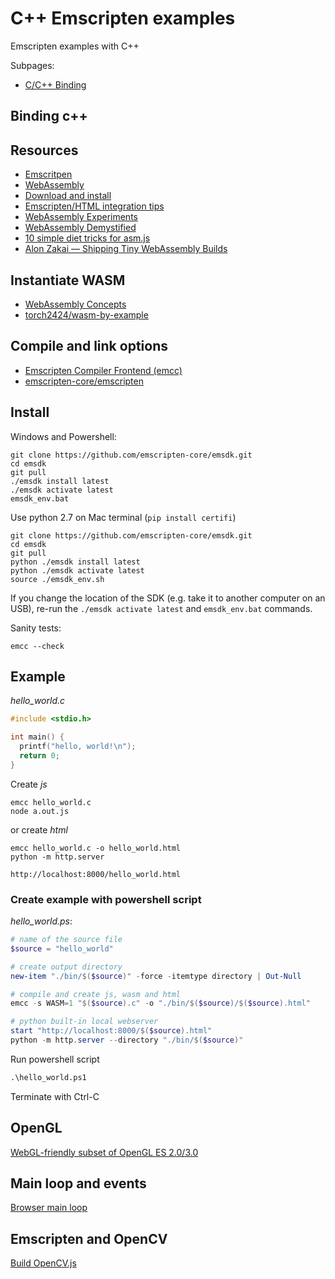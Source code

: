 # C++ Emscripten examples

Emscripten examples with C++

Subpages:

- [C/C++ Binding](binding-c++.md)

## Binding c++

## Resources

- [Emscritpen](https://emscripten.org/)
- [WebAssembly](https://webassembly.org/)  
- [Download and install](https://emscripten.org/docs/getting_started/downloads.html)
- [Emscripten/HTML integration tips](https://floooh.github.io/2017/02/22/emsc-html.html)
- [WebAssembly Experiments](https://floooh.github.io/2016/03/17/oryol-webassembly.html)
- [WebAssembly Demystified](https://floooh.github.io/2017/06/09/webassembly-demystified.html)
- [10 simple diet tricks for asm.js](https://floooh.github.io/2016/08/27/asmjs-diet.html)
- [Alon Zakai — Shipping Tiny WebAssembly Builds](https://www.youtube.com/watch?v=_lLqZR4ufSI)

## Instantiate WASM

- [WebAssembly Concepts](https://developer.mozilla.org/en-US/docs/WebAssembly/Concepts)
- [torch2424/wasm-by-example](https://github.com/torch2424/wasm-by-example/blob/master/demo-util/instantiateWasm.js)

## Compile and link options

- [Emscripten Compiler Frontend (emcc)](https://emscripten.org/docs/tools_reference/emcc.html)
- [emscripten-core/emscripten](https://github.com/emscripten-core/emscripten/blob/main/src/settings.js)

## Install

Windows and Powershell:

```lang-none
git clone https://github.com/emscripten-core/emsdk.git
cd emsdk
git pull
./emsdk install latest
./emsdk activate latest
emsdk_env.bat
```

Use python 2.7 on Mac terminal (`pip install certifi`)

```lang-non
git clone https://github.com/emscripten-core/emsdk.git
cd emsdk
git pull
python ./emsdk install latest
python ./emsdk activate latest
source ./emsdk_env.sh
```

If you change the location of the SDK (e.g. take it to another computer on an USB), re-run the `./emsdk activate latest` and `emsdk_env.bat` commands.

Sanity tests:

```lang-none
emcc --check
``` 

## Example

_hello_world.c_

```c
#include <stdio.h>

int main() {
  printf("hello, world!\n");
  return 0;
}
```

Create _js_

```lang-none
emcc hello_world.c
node a.out.js
```

or create _html_

```lang-none
emcc hello_world.c -o hello_world.html
python -m http.server
```

`http://localhost:8000/hello_world.html`

### Create example with powershell script

*hello_world.ps*:

```ps1
# name of the source file
$source = "hello_world"

# create output directory
new-item "./bin/$($source)" -force -itemtype directory | Out-Null

# compile and create js, wasm and html
emcc -s WASM=1 "$($source).c" -o "./bin/$($source)/$($source).html"

# python built-in local webserver 
start "http://localhost:8000/$($source).html"
python -m http.server --directory "./bin/$($source)"
```

Run powershell script

```ps
.\hello_world.ps1
```

Terminate with Ctrl-C

## OpenGL

[WebGL-friendly subset of OpenGL ES 2.0/3.0](https://emscripten.org/docs/porting/multimedia_and_graphics/OpenGL-support.html#webgl-friendly-subset-of-opengl-es-2-0-3-0)

## Main loop and events

[Browser main loop](https://emscripten.org/docs/porting/emscripten-runtime-environment.html#browser-main-loop)

## Emscripten and OpenCV

[Build OpenCV.js](https://docs.opencv.org/4.x/d4/da1/tutorial_js_setup.html)
